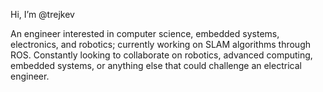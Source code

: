 Hi, I’m @trejkev

An engineer interested in computer science, embedded systems, electronics, and robotics; currently working on SLAM algorithms through ROS. Constantly looking to collaborate on robotics, advanced computing, embedded systems, or anything else that could challenge an electrical engineer.

